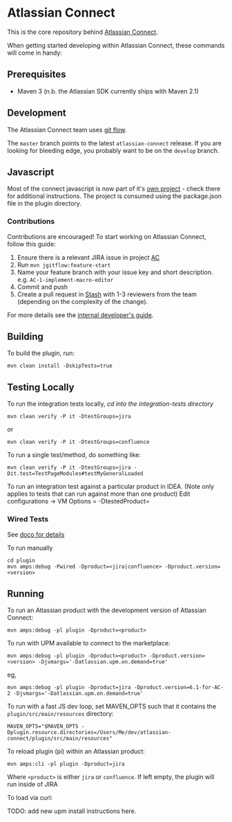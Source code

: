 # Atlassian Connect

This is the core repository behind [Atlassian Connect](https://developer.atlassian.com/display/AC/).

When getting started developing within Atlassian Connect, these commands will come in handy:

## Prerequisites

* Maven 3 (n.b. the Atlassian SDK currently ships with Maven 2.1)

## Development

The Atlassian Connect team uses [git flow](https://www.atlassian.com/git/workflows#!workflow-gitflow).

The `master` branch points to the latest `atlassian-connect` release. If you are looking for bleeding edge,
you probably want to be on the `develop` branch.

## Javascript

Most of the connect javascript is now part of it's [own project](https://stash.atlassian.com/projects/AC/repos/atlassian-connect-js/) - check there for additional instructions. The project is consumed using the package.json file in the plugin directory.

### Contributions

Contributions are encouraged! To start working on Atlassian Connect, follow this guide:

1. Ensure there is a relevant JIRA issue in project [AC](https://ecosystem.atlassian.net/browse/AC)
2. Run `mvn jgitflow:feature-start`
3. Name your feature branch with your issue key and short description. e.g. `AC-1-implement-macro-editor`
4. Commit and push
5. Create a pull request in [Stash](https://stash.atlassian.com/projects/AC/repos/atlassian-connect/) with 1-3 reviewers from the team (depending on the complexity of the change).

For more details see the [internal developer's guide](https://extranet.atlassian.com/x/cAhDg).

## Building

To build the plugin, run:
  
    mvn clean install -DskipTests=true

## Testing Locally

To run the integration tests locally, *cd into the integration-tests directory*
  
    mvn clean verify -P it -DtestGroups=jira

or

    mvn clean verify -P it -DtestGroups=confluence

To run a single test/method, do something like:

    mvn clean verify -P it -DtestGroups=jira -Dit.test=TestPageModules#testMyGeneralLoaded

To run an integration test against a particular product in IDEA. (Note only applies to tests that can run against more than one product)
    Edit configurations -> VM Options = -DtestedProduct=<product>    


### Wired Tests
See [doco for details](https://developer.atlassian.com/display/DOCS/Run+Wired+Tests+with+the+Plugin+Test+Console)

To run manually

    cd plugin
    mvn amps:debug -Pwired -Dproduct=<jira|confluence> -Dproduct.version=<version>
    

## Running

To run an Atlassian product with the development version of Atlassian Connect:

    mvn amps:debug -pl plugin -Dproduct=<product>

To run with UPM available to connect to the marketplace:

    mvn amps:debug -pl plugin -Dproduct=<product> -Dproduct.version=<version> -Djvmargs='-Datlassian.upm.on.demand=true'

eg,

    mvn amps:debug -pl plugin -Dproduct=jira -Dproduct.version=6.1-for-AC-2 -Djvmargs='-Datlassian.upm.on.demand=true'

To run with a fast JS dev loop, set MAVEN_OPTS such that it contains the `plugin/src/main/resources` directory:

    MAVEN_OPTS="$MAVEN_OPTS -Dplugin.resource.directories=/Users/Me/dev/atlassian-connect/plugin/src/main/resources"

To reload plugin (pi) within an Atlassian product:

    mvn amps:cli -pl plugin -Dproduct=jira

Where `<product>` is either `jira` or `confluence`. If left empty, the plugin will run inside of JIRA

To load via curl:

TODO: add new upm install instructions here.
